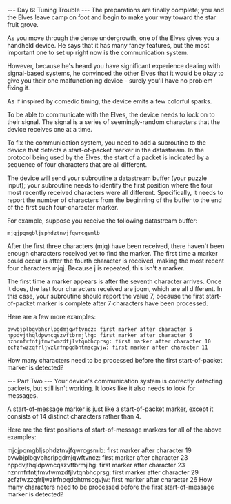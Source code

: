 --- Day 6: Tuning Trouble ---
The preparations are finally complete; you and the Elves leave camp on foot and begin to make your way toward the star
fruit grove.

As you move through the dense undergrowth, one of the Elves gives you a handheld device. He says that it has many fancy
features,
but the most important one to set up right now is the communication system.

However, because he's heard you have significant experience dealing with signal-based systems, he convinced the other
Elves that
it would be okay to give you their one malfunctioning device - surely you'll have no problem fixing it.

As if inspired by comedic timing, the device emits a few colorful sparks.

To be able to communicate with the Elves, the device needs to lock on to their signal. The signal is a series of
seemingly-random
characters that the device receives one at a time.

To fix the communication system, you need to add a subroutine to the device that detects a start-of-packet marker in the
datastream.
In the protocol being used by the Elves, the start of a packet is indicated by a sequence of four characters that are
all different.

The device will send your subroutine a datastream buffer (your puzzle input); your subroutine needs to identify the
first position
where the four most recently received characters were all different. Specifically, it needs to report the number of
characters
from the beginning of the buffer to the end of the first such four-character marker.

For example, suppose you receive the following datastream buffer:

`mjqjpqmgbljsphdztnvjfqwrcgsmlb`

After the first three characters (mjq) have been received, there haven't been enough characters received yet to find the
marker.
The first time a marker could occur is after the fourth character is received, making the most recent four characters
mjqj.
Because j is repeated, this isn't a marker.

The first time a marker appears is after the seventh character arrives. Once it does, the last four characters received
are jpqm,
which are all different. In this case, your subroutine should report the value 7, because the first start-of-packet
marker is
complete after 7 characters have been processed.

Here are a few more examples:

```
bvwbjplbgvbhsrlpgdmjqwftvncz: first marker after character 5
nppdvjthqldpwncqszvftbrmjlhg: first marker after character 6
nznrnfrfntjfmvfwmzdfjlvtqnbhcprsg: first marker after character 10
zcfzfwzzqfrljwzlrfnpqdbhtmscgvjw: first marker after character 11
```

How many characters need to be processed before the first start-of-packet marker is detected?

--- Part Two ---
Your device's communication system is correctly detecting packets, but still isn't working. It looks like it also needs
to look for messages.

A start-of-message marker is just like a start-of-packet marker, except it consists of 14 distinct characters rather
than 4.

Here are the first positions of start-of-message markers for all of the above examples:

mjqjpqmgbljsphdztnvjfqwrcgsmlb: first marker after character 19
bvwbjplbgvbhsrlpgdmjqwftvncz: first marker after character 23
nppdvjthqldpwncqszvftbrmjlhg: first marker after character 23
nznrnfrfntjfmvfwmzdfjlvtqnbhcprsg: first marker after character 29
zcfzfwzzqfrljwzlrfnpqdbhtmscgvjw: first marker after character 26
How many characters need to be processed before the first start-of-message marker is detected?

